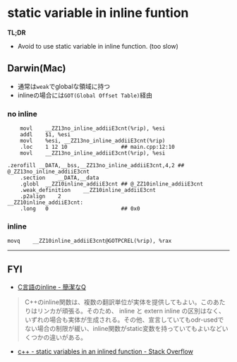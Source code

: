 # static variable in inline funtion

__TL;DR__
* Avoid to use static variable in inline function. (too slow)

## Darwin(Mac)
* 通常は`weak`でglobalな領域に持つ
* inlineの場合には`GOT(Global Offset Table)`経由

### no inline
```
	movl	__ZZ13no_inline_addiiE3cnt(%rip), %esi
	addl	$1, %esi
	movl	%esi, __ZZ13no_inline_addiiE3cnt(%rip)
	.loc	1 12 10                 ## main.cpp:12:10
	movl	__ZZ13no_inline_addiiE3cnt(%rip), %esi
```
```
.zerofill __DATA,__bss,__ZZ13no_inline_addiiE3cnt,4,2 ## @_ZZ13no_inline_addiiE3cnt
	.section	__DATA,__data
	.globl	__ZZ10inline_addiiE3cnt ## @_ZZ10inline_addiiE3cnt
	.weak_definition	__ZZ10inline_addiiE3cnt
	.p2align	2
__ZZ10inline_addiiE3cnt:
	.long	0                       ## 0x0
```

### inline
```
movq	__ZZ10inline_addiiE3cnt@GOTPCREL(%rip), %rax
```

----

## FYI
* [C言語のinline \- 簡潔なQ]( https://qnighy.hatenablog.com/entry/2017/03/10/002559 )

> C++のinline関数は、複数の翻訳単位が実体を提供してもよい。このあたりはリンカが頑張る。そのため、 inline と extern inline の区別はなく、いずれの場合も実体が生成される。その他、宣言していてもodr-usedでない場合の制限が緩い、inline関数がstatic変数を持っていてもよいなどいくつかの違いがある。

* [c\+\+ \- static variables in an inlined function \- Stack Overflow]( https://stackoverflow.com/questions/185624/static-variables-in-an-inlined-function )

